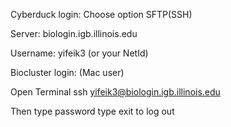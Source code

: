 Cyberduck login:
Choose option SFTP(SSH)

Server:
biologin.igb.illinois.edu

Username:
yifeik3 (or your NetId)


Biocluster login: (Mac user)

Open Terminal
ssh yifeik3@biologin.igb.illinois.edu

Then type password
type exit to log out 
